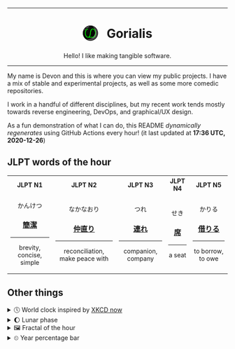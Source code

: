 ***

<h1 align="center">
<sub>
    <img src="readme/resources/avatar.png" height="36">
</sub>
&nbsp;
Gorialis
</h1>
<p align="center">
Hello! I like making tangible software.
</p>

***

My name is Devon and this is where you can view my public projects. I have a mix of stable and experimental projects, as well as some more comedic repositories.

I work in a handful of different disciplines, but my recent work tends mostly towards reverse engineering, DevOps, and graphical/UX design.

As a fun demonstration of what I can do, this README *dynamically regenerates* using GitHub Actions every hour! (it last updated at **17:36 UTC, 2020-12-26**)

<h2>JLPT words of the hour</h2>
<table>
    <tr>
        <th>JLPT N1</th>
        <th>JLPT N2</th>
        <th>JLPT N3</th>
        <th>JLPT N4</th>
        <th>JLPT N5</th>
    </tr>
    <tr>
        <td>
            <p align="center">かんけつ</p>
            <h3 align="center"><b><a href="https://jisho.org/search/%E7%B0%A1%E6%BD%94">簡潔</a></b></h3>
            <hr>
            <p align="center">brevity,<wbr> concise,<wbr> simple</p>
        </td>
        <td>
            <p align="center">なかなおり</p>
            <h3 align="center"><b><a href="https://jisho.org/search/%E4%BB%B2%E7%9B%B4%E3%82%8A">仲直り</a></b></h3>
            <hr>
            <p align="center">reconciliation,<wbr> make peace with</p>
        </td>
        <td>
            <p align="center">つれ</p>
            <h3 align="center"><b><a href="https://jisho.org/search/%E9%80%A3%E3%82%8C">連れ</a></b></h3>
            <hr>
            <p align="center">companion,<wbr> company</p>
        </td>
        <td>
            <p align="center">せき</p>
            <h3 align="center"><b><a href="https://jisho.org/search/%E5%B8%AD">席</a></b></h3>
            <hr>
            <p align="center">a seat</p>
        </td>
        <td>
            <p align="center">かりる</p>
            <h3 align="center"><b><a href="https://jisho.org/search/%E5%80%9F%E3%82%8A%E3%82%8B">借りる</a></b></h3>
            <hr>
            <p align="center">to borrow,<wbr> to owe</p>
        </td>
    </tr>
</table>

<h2>Other things</h2>
<details>
<summary>🕔  World clock inspired by <a href="https://xkcd.com/now">XKCD now</a></summary>

> <img src="generated/now.png" width="512">

</details>
<details>
<summary>🌔 Lunar phase</summary>

The moon is approximately 42.86% through its phase (Waxing Gibbous).

</details>
<details>
<summary>&#x1f5bc; Fractal of the hour</summary>

> <img src="generated/fractal.png" width="512">

</details>
<details>
<summary>&#x23f2; Year percentage bar</summary>
<pre><code>2020 [███████████████████▁] 98.56%</code></pre>
</details>
